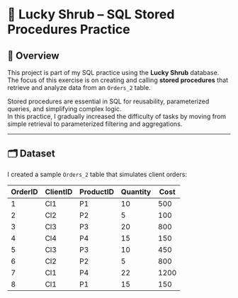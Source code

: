 # 🌱 Lucky Shrub – SQL Stored Procedures Practice

## 📌 Overview
This project is part of my SQL practice using the **Lucky Shrub** database.  
The focus of this exercise is on creating and calling **stored procedures** that retrieve and analyze data from an `Orders_2` table.  

Stored procedures are essential in SQL for reusability, parameterized queries, and simplifying complex logic.  
In this practice, I gradually increased the difficulty of tasks by moving from simple retrieval to parameterized filtering and aggregations.

---

## 🗂️ Dataset
I created a sample `Orders_2` table that simulates client orders:

| OrderID | ClientID | ProductID | Quantity | Cost  |
|---------|----------|-----------|----------|-------|
| 1       | Cl1      | P1        | 10       | 500   |
| 2       | Cl2      | P2        | 5        | 100   |
| 3       | Cl3      | P3        | 20       | 800   |
| 4       | Cl4      | P4        | 15       | 150   |
| 5       | Cl3      | P3        | 10       | 450   |
| 6       | Cl2      | P2        | 5        | 800   |
| 7       | Cl1      | P4        | 22       | 1200  |
| 8       | Cl1      | P1        | 15       | 150   |
